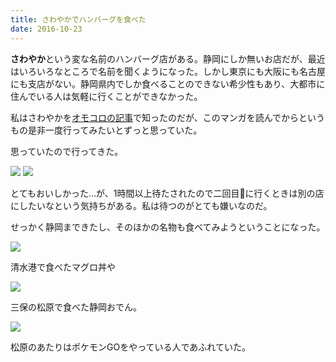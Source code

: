 ```yaml
---
title: さわやかでハンバーグを食べた
date: 2016-10-23
---
```


**さわやか**という変な名前のハンバーグ店がある。静岡にしか無いお店だが、最近はいろいろなところで名前を聞くようになった。しかし東京にも大阪にも名古屋にも支店がない。静岡県内でしか食べることのできない希少性もあり、大都市に住んでいる人は気軽に行くことができなかった。

私はさわやかを[オモコロの記事](https://www.e-aidem.com/ch/jimocoro/entry/yamamoto02)で知ったのだが、このマンガを読んでからというもの是非一度行ってみたいとずっと思っていた。

思っていたので行ってきた。

![](https://photos.xar.sh/30413510672_34d79e72d1_h.jpg)
![](https://photos.xar.sh/30529893815_3cd30e469d_h.jpg)

とてもおいしかった…が、1時間以上待たされたので二回目に行くときは別の店にしたいなという気持ちがある。私は待つのがとても嫌いなのだ。

せっかく静岡まできたし、そのほかの名物も食べてみようということになった。

![](https://photos.xar.sh/29899224234_5e601ab123_h.jpg)

清水港で食べたマグロ丼や

![](https://photos.xar.sh/30413509982_2a448f3bed_h.jpg)

三保の松原で食べた静岡おでん。

![](https://photos.xar.sh/29899225774_7c71e0f9d4_h.jpg)

松原のあたりはポケモンGOをやっている人であふれていた。

